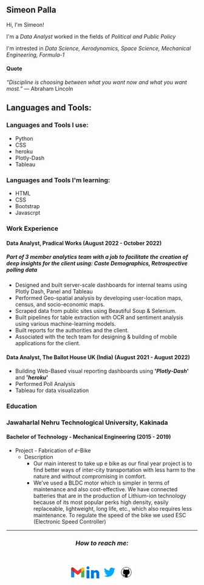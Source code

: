 ## Simeon Palla

Hi, I'm Simeon!
<br>

I'm a _Data Analyst_ worked in the fields of _Political and Public Policy_

I'm intrested in _Data Science, Aerodynamics, Space Science, Mechanical Engineering, Formula-1_

#### Quote

_“Discipline is choosing between what you want now and what you want most.”_ — Abraham Lincoln


## Languages and Tools:<br/>
### Languages and Tools I use:
* Python
* CSS
* heroku
* Plotly-Dash
* Tableau
### Languages and Tools I'm learning:
* HTML
* CSS
* Bootstrap
* Javascrpt
### Work Experience

#### Data Analyst, Pradical Works (August 2022 - October 2022)
##### Part of 3 member analytics team with a job to facilitate the creation of deep insights for the client using: Caste Demographics, Retrospective polling data
* Designed and built server-scale dashboards for internal teams using Plotly Dash, Panel and Tableau
* Performed Geo-spatial analysis by developing user-location maps, census, and socio-economic maps.
* Scraped data from public sites using Beautiful Soup & Selenium.
* Built pipelines for table extraction with OCR and sentiment analysis using various machine-learning models.
* Built reports for the authorities and the client.
* Associated with the tech team for designing & building of mobile applications for the client.


#### Data Analyst, The Ballot House UK (India) (August 2021 - August 2022)
* Building Web-Based visual reporting dashboards  using **'_Plotly-Dash_'** and **'_heroku_'**
* Performed Poll Analysis
* Tableau for data visualization

### Education

### Jawaharlal Nehru Technological University, Kakinada

#### Bachelor of Technology - Mechanical Engineering (2015 - 2019)

* Project - Fabrication of _e_-Bike
  * Description
    * Our main interest to take up e bike as our final year project
      is to find better ways of inter-city transportation with less
      harm to the nature and without compromising in comfort.
    * We’ve used a BLDC motor which is simpler in terms of
      maintenance and also cost-effective. We have connected
      batteries that are in the production of Lithium-ion
      technology because of its most popular perks high density,
      easily replaceable, lightweight, long life, etc., which also
      requires less maintenance. To regulate the speed of the
      bike we used ESC (Electronic Speed Controller)
      
      
<hr>

<h3 align="center"><i> How to reach me: <i/></h3><br>
<div>
 <p align="center">
  <a href="mailto:simeonpalla@gmail.com" target="_blank"><img src="https://github.com/simeonpalla/icons/blob/main/gmail.svg" width="40" height="40" alt="Email"></a><a href="https://www.linkedin.com/in/simeon-palla/" target="_blank"><img src="https://github.com/simeonpalla/icons/blob/main/linkedin.svg" width="40" height="40" alt="LinkedIn"></a>
   <a href="https://twitter.com/simeon_palla" target="_blank"><img src="https://github.com/simeonpalla/icons/blob/main/twitter.svg" width="40" height="40" alt="Twitter"></a>
   <a href="https://github.com/simeonpalla" target="_blank"><img src="https://github.com/simeonpalla/icons/blob/main/icons8-github.svg" width="40" height="40" alt="GitHub"></a>
 </p>
</div>

<!---
simeonpalla/simeonpalla is a ✨ special ✨ repository because its `README.md` (this file) appears on your GitHub profile.
You can click the Preview link to take a look at your changes.
--->
